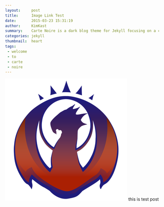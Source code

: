 ```yaml
---
layout:     post
title:      Image Link Test
date:       2015-03-23 15:31:19
author:     KimKast
summary:    Carte Noire is a dark blog theme for Jekyll focusing on a clear reading experience.
categories: jekyll
thumbnail:  heart
tags:
 - welcome
 - to
 - carte
 - noire
---
```

![Alt Text](https://github.com/fhsp1245/higit/blob/master/Izzet_Logo.png "Logo")
this is test post